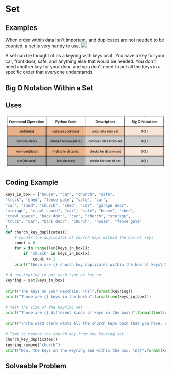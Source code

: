 # **Set**

## **Examples**
When order within data isn't important, and duplicates are not needed to be counted, a set is very handy to use.
![](images/Keyring.jpg)

A set can be thought of as a keyring with keys on it. You have a key for your car, front door, safe, and anything else that would be needed. You don't need another key for your door, and you don't need to put all the keys in a specific order that everyone understands.

## **Big O Notation Within a Set**

## **Uses**

![](images/set_commands.png)
## **Coding Example**
```python
keys_in_box = ["house", "car", "church", "safe",
"truck", "shed", "fence gate", "safe", "car",
"car", "shed", "church", "shed", "car", "garage door", 
"storage", "crawl space", "car", "safe", "house", "shed",
"crawl space", "back door", "car", "church", "storage",
"truck", "car", "back door", "church", "house", "fence gate"
]
def church_key_duplicates():
    # counts the duplicates of church keys within the box of keys
    count = 0
    for x in range(len(keys_in_box)):
        if "church" in keys_in_box[x]:
            count += 1
    print("there are {} church key duplicates within the box of keys\n".format(count))

# A new keyring to put each type of key on
keyring = set(keys_in_box)

print("The keys on your keychain: \n{}".format(keyring))
print("There are {} keys in the box\n".format(len(keys_in_box)))

# test the size of the keyring set
print("There are {} different kinds of keys in the box\n".format(len(set(keys_in_box))))

print("\nThe ward clerk wants all the church keys back that you have, so let's remove it off the keyring\n")

# Time to remove the church key from the keyring set
church_key_duplicates()
keyring.remove("church")
print("Now, the keys on the keyring and within the box: \n{}".format(keyring))
```
## **Solveable Problem**